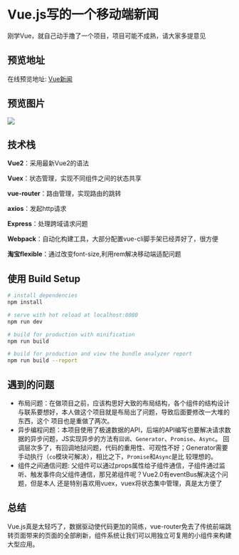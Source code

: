 # Vue.js写的一个移动端新闻
刚学Vue，就自己动手撸了一个项目，项目可能不成熟，请大家多提意见

## 预览地址
在线预览地址: [Vue新闻](http://imzjh.com/inew/#/)

## 预览图片
![](http://opu73ixj7.bkt.clouddn.com/GIF.gif)

## 技术栈
**Vue2**：采用最新Vue2的语法

**Vuex**：状态管理，实现不同组件之间的状态共享

**vue-router**：路由管理，实现路由的跳转

**axios**：发起http请求

**Express**：处理跨域请求问题

**Webpack**：自动化构建工具，大部分配置vue-cli脚手架已经弄好了，很方便

**淘宝flexible**：通过改变font-size,利用rem解决移动端适配问题

## 使用 Build Setup

``` bash
# install dependencies
npm install

# serve with hot reload at localhost:8080
npm run dev

# build for production with minification
npm run build

# build for production and view the bundle analyzer report
npm run build --report
```
## 遇到的问题
* 布局问题：在做项目之前，应该构思好大致的布局结构，各个组件的结构设计与联系要想好，本人做这个项目就是布局出了问题，导致后面要修改一大堆的东西，这个   项目也是重做了两次。
* 异步编程问题：本项目使用了极速数据的API，后端的API编写也要解决请求数据的异步问题，JS实现异步的方法有`回调`、`Generator`、`Promise`、`Async`。
  回调层次多了，有回调地狱问题，代码的重用性、可观性不好；Generator需要手动执行（`co`模块可解决），相比之下，`Promise`和`Async`是比                 较理想的。
* 组件之间通信问题: 父组件可以通过props属性给子组件通信，子组件通过监听、触发事件向父组件通信，那兄弟组件呢？Vue2.0有eventBus解决这个问题，但是本人   还是特别喜欢用vuex，vuex将状态集中管理，真是太方便了
## 总结
Vue.js真是太轻巧了，数据驱动使代码更加的简练，vue-router免去了传统前端跳转页面带来的页面的全部刷新，组件系统让我们可以用独立可复用的小组件来构建大型应用。


